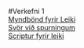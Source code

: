 #Verkefni 1
<br>
[Myndbönd fyrir Leiki](./Verkefni1/verkefni1.md)
<br>
[Svör við spurningum](./Verkefni1/Svör.md)
<br>
[Scriptur fyrir leiki](./Verkefni1/scripts/)
